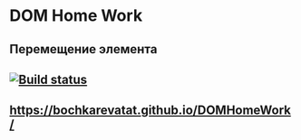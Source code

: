 # DOM Home Work
## Перемещение элемента
## [![Build status](https://ci.appveyor.com/api/projects/status/sue95pgw53m4hlvs?svg=true)](https://ci.appveyor.com/project/bochkarevatat/domhomework)

## https://bochkarevatat.github.io/DOMHomeWork/
